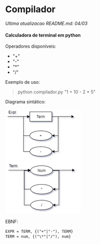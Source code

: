 # Compilador

*Ultima atualizacao README.md: 04/03*

#### Calculadora de terminal em python

Operadores disponíveis:
- "+"
- "-"
- "*"
- "/"

Exemplo de uso:
> python compilador.py "1 + 10 - 2  \* 5"

Diagrama sintático:

![Diagrama sintático](Diagrama-sintatico.png)

EBNF:
```
EXPR = TERM, {("+"|"-"), TERM}
TERM = num, {("\*"|"/"), num}
```
